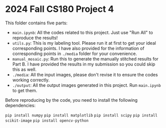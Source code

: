 # 2024 Fall CS180 Project 4

This folder contains five parts:

- `main.ipynb`: All the codes related to this project. Just use "Run All" to reproduce the results!
- `utils.py`: This is my labeling tool. Please run it at first to get your ideal corresponding points. I have also provided for the information of corresponding points in `./media` folder for your convenience.
- `manual_mosaic.py`: Run this to generate the manually stitched results for Part B. I have provided the results in my submission so you could skip this as well.
- `./media`: All the input images, please don't revise it to ensure the codes working correctly.
- `./output`: All the output images generated in this project. Run `main.ipynb` to get them.

Before reproducing by the code, you need to install the following dependencies:

`pip install numpy`
`pip install matplotlib`
`pip install scipy`
`pip install scikit-image`
`pip install opencv-python`
